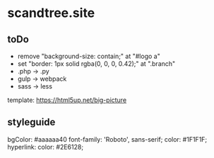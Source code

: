 # scandtree.site

## toDo
* remove "background-size: contain;" at "#logo a"
* set "border: 1px solid rgba(0, 0, 0, 0.42);" at ".branch"
* .php -> .py
* gulp -> webpack
* sass -> less

template:
https://html5up.net/big-picture

## styleguide
bgColor: #aaaaaa40
font-family: 'Roboto', sans-serif;
color: #1F1F1F;
hyperlink:
    color: #2E6128;
